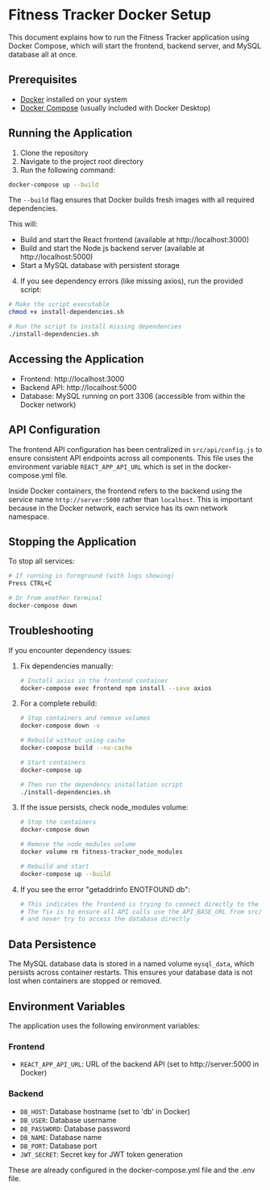 # Fitness Tracker Docker Setup

This document explains how to run the Fitness Tracker application using Docker Compose, which will start the frontend, backend server, and MySQL database all at once.

## Prerequisites

- [Docker](https://www.docker.com/products/docker-desktop) installed on your system
- [Docker Compose](https://docs.docker.com/compose/install/) (usually included with Docker Desktop)

## Running the Application

1. Clone the repository
2. Navigate to the project root directory
3. Run the following command:

```bash
docker-compose up --build
```

The `--build` flag ensures that Docker builds fresh images with all required dependencies.

This will:

- Build and start the React frontend (available at http://localhost:3000)
- Build and start the Node.js backend server (available at http://localhost:5000)
- Start a MySQL database with persistent storage

4. If you see dependency errors (like missing axios), run the provided script:

```bash
# Make the script executable
chmod +x install-dependencies.sh

# Run the script to install missing dependencies
./install-dependencies.sh
```

## Accessing the Application

- Frontend: http://localhost:3000
- Backend API: http://localhost:5000
- Database: MySQL running on port 3306 (accessible from within the Docker network)

## API Configuration

The frontend API configuration has been centralized in `src/api/config.js` to ensure consistent API endpoints across all components. This file uses the environment variable `REACT_APP_API_URL` which is set in the docker-compose.yml file.

Inside Docker containers, the frontend refers to the backend using the service name `http://server:5000` rather than `localhost`. This is important because in the Docker network, each service has its own network namespace.

## Stopping the Application

To stop all services:

```bash
# If running in foreground (with logs showing)
Press CTRL+C

# Or from another terminal
docker-compose down
```

## Troubleshooting

If you encounter dependency issues:

1. Fix dependencies manually:

   ```bash
   # Install axios in the frontend container
   docker-compose exec frontend npm install --save axios
   ```

2. For a complete rebuild:

   ```bash
   # Stop containers and remove volumes
   docker-compose down -v

   # Rebuild without using cache
   docker-compose build --no-cache

   # Start containers
   docker-compose up

   # Then run the dependency installation script
   ./install-dependencies.sh
   ```

3. If the issue persists, check node_modules volume:

   ```bash
   # Stop the containers
   docker-compose down

   # Remove the node_modules volume
   docker volume rm fitness-tracker_node_modules

   # Rebuild and start
   docker-compose up --build
   ```

4. If you see the error "getaddrinfo ENOTFOUND db":
   ```bash
   # This indicates the frontend is trying to connect directly to the database
   # The fix is to ensure all API calls use the API_BASE_URL from src/api/config.js
   # and never try to access the database directly
   ```

## Data Persistence

The MySQL database data is stored in a named volume `mysql_data`, which persists across container restarts. This ensures your database data is not lost when containers are stopped or removed.

## Environment Variables

The application uses the following environment variables:

### Frontend

- `REACT_APP_API_URL`: URL of the backend API (set to http://server:5000 in Docker)

### Backend

- `DB_HOST`: Database hostname (set to 'db' in Docker)
- `DB_USER`: Database username
- `DB_PASSWORD`: Database password
- `DB_NAME`: Database name
- `DB_PORT`: Database port
- `JWT_SECRET`: Secret key for JWT token generation

These are already configured in the docker-compose.yml file and the .env file.
